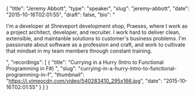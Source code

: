 {
  "title": "Jeremy Abbott",
  "type": "speaker",
  "slug": "jeremy-abbott",
  "date": "2015-10-16T02:01:55",
  "draft": false,
  "bio": "<p>I'm a developer at Shreveport development shop, Praeses, where I work as a project architect, developer, and recruiter. I work hard to deliver clean, extensible, and maintanble solutions to customer's business problems. I'm passionate about software as a profession and craft, and work to cultivate that mindset in my team members through constant training.</p>",
  "recordings": [
    {
      "title": "Currying in a Hurry (Intro to Functional Programming in F#) ",
      "slug": "currying-in-a-hurry-intro-to-functional-programming-in-f",
      "thumbnail": "https://i.vimeocdn.com/video/540283410_295x166.jpg",
      "date": "2015-10-16T02:01:55"
    }
  ]
}